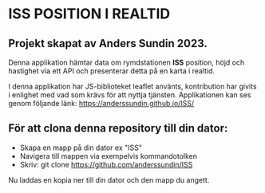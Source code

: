 # ISS POSITION I REALTID
## Projekt skapat av Anders Sundin 2023.

Denna applikation hämtar data om rymdstationen **ISS**  position, höjd och hastighet via ett API och presenterar detta på en 
karta i realtid.

I denna applikation har JS-biblioteket leaflet använts, kontribution har givits i enlighet med vad som krävs för att nyttja tjänsten.
Applikationen kan ses genom följande länk: https://anderssundin.github.io/ISS/


## För att clona denna repository till din dator:

- Skapa en mapp på din dator ex "ISS"
- Navigera till mappen via exempelvis kommandotolken
- Skriv: git clone https://github.com/anderssundin/ISS

Nu laddas en kopia ner till din dator och den mapp du angett.


